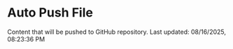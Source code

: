 # Auto Push File

Content that will be pushed to GitHub repository.
Last updated: 08/16/2025, 08:23:36 PM